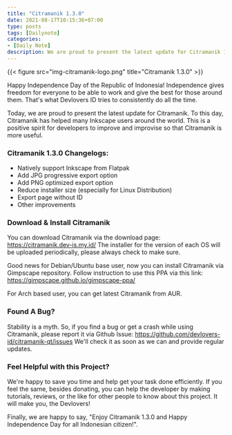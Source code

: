 ```yaml
---
title: "Citramanik 1.3.0"
date: 2021-08-17T10:15:36+07:00
type: posts
tags: [Dailynote]
categories: 
- [Daily Note]
description: We are proud to present the latest update for Citramanik 1.3.0.
---
```


{{< figure src="img-citramanik-logo.png" title="Citramanik 1.3.0" >}}

Happy Independence Day of the Republic of Indonesia! Independence gives freedom for everyone to be able to work and give the best for those around them. That's what Devlovers ID tries to consistently do all the time.

Today, we are proud to present the latest update for Citramanik. To this day, Citramanik has helped many Inkscape users around the world. This is a positive spirit for developers to improve and improvise so that Citramanik is more useful.

### Citramanik 1.3.0 Changelogs:

- Natively support Inkscape from Flatpak
- Add JPG progressive export option
- Add PNG optimized export option
- Reduce installer size (especially for Linux Distribution)
- Export page without ID
- Other improvements

### Download & Install Citramanik

You can download Citramanik via the download page: https://citramanik.dev-is.my.id/
The installer for the version of each OS will be uploaded periodically, please always check to make sure.

Good news for Debian/Ubuntu base user, now you can install Citramanik via Gimpscape repository. Follow instruction to use this PPA via this link: https://gimpscape.github.io/gimpscape-ppa/

For Arch based user, you can get latest Citramanik from AUR.


### Found A Bug?

Stability is a myth. So, if you find a bug or get a crash while using Citramanik, please report it via Github Issue: https://github.com/devlovers-id/citramanik-qt/issues
We'll check it as soon as we can and provide regular updates.

### Feel Helpful with this Project?

We're happy to save you time and help get your task done efficiently. If you feel the same, besides donating, you can help the developer by making tutorials, reviews, or the like for other people to know about this project. It will make you, the Devlovers!

Finally, we are happy to say, "Enjoy Citramanik 1.3.0 and Happy Independence Day for all Indonesian citizen!".
